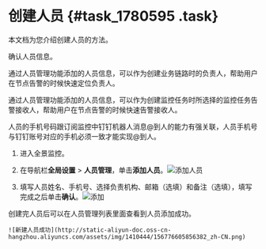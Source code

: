 # 创建人员 {#task_1780595 .task}

本文档为您介绍创建人员的方法。

确认人员信息。

通过人员管理功能添加的人员信息，可以作为创建业务链路时的负责人，帮助用户在节点告警的时候快速定位负责人。

通过人员管理功能添加的人员信息，可以作为创建监控任务时所选择的监控任务告警接收人，帮助用户在节点告警的时候快速告警接收人。

人员的手机号码跟订阅监控中钉钉机器人消息@到人的能力有强关联，人员手机号与钉钉账号对应的手机必须一致才能实现@到人。

1.  进入全景监控。
2.  在导航栏**全局设置** \> **人员管理**，单击**添加人员**。![添加人员](http://static-aliyun-doc.oss-cn-hangzhou.aliyuncs.com/assets/img/1410444/156776605856379_zh-CN.jpg)


3.  填写人员姓名、手机号、选择负责机构、邮箱（选填）和备注（选填），填写完成之后单击**确认**。![添加](http://static-aliyun-doc.oss-cn-hangzhou.aliyuncs.com/assets/img/1410444/156776605856380_zh-CN.jpg)

 创建完人员后可以在人员管理列表里面查看到人员添加成功。

    ![新建人员成功](http://static-aliyun-doc.oss-cn-hangzhou.aliyuncs.com/assets/img/1410444/156776605856382_zh-CN.png)


